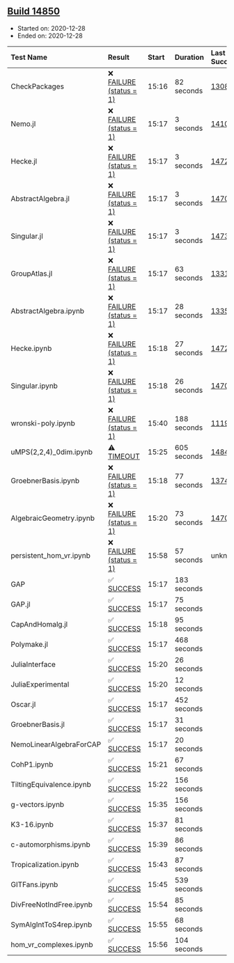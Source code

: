 ## [Build 14850](https://oscarci.mathematik.uni-kl.de/job/oscar/14850/)

* Started on: 2020-12-28
* Ended on: 2020-12-28

| Test Name    | Result | Start | Duration | Last Success | First Failure |
|:-------------|:-------|:------|:---------|:-------------|:--------------|
| CheckPackages | ❌ [FAILURE (status = 1)](https://oscarci.mathematik.uni-kl.de/job/oscar/14850/artifact/logs/build-14850/CheckPackages.log) | 15:16 | 82 seconds | [13085](https://oscarci.mathematik.uni-kl.de/job/oscar/13085/) | [13086](https://oscarci.mathematik.uni-kl.de/job/oscar/13086/) |
| Nemo.jl | ❌ [FAILURE (status = 1)](https://oscarci.mathematik.uni-kl.de/job/oscar/14850/artifact/logs/build-14850/Nemo.jl.log) | 15:17 | 3 seconds | [14101](https://oscarci.mathematik.uni-kl.de/job/oscar/14101/) | [14102](https://oscarci.mathematik.uni-kl.de/job/oscar/14102/) |
| Hecke.jl | ❌ [FAILURE (status = 1)](https://oscarci.mathematik.uni-kl.de/job/oscar/14850/artifact/logs/build-14850/Hecke.jl.log) | 15:17 | 3 seconds | [14723](https://oscarci.mathematik.uni-kl.de/job/oscar/14723/) | [14724](https://oscarci.mathematik.uni-kl.de/job/oscar/14724/) |
| AbstractAlgebra.jl | ❌ [FAILURE (status = 1)](https://oscarci.mathematik.uni-kl.de/job/oscar/14850/artifact/logs/build-14850/AbstractAlgebra.jl.log) | 15:17 | 3 seconds | [14701](https://oscarci.mathematik.uni-kl.de/job/oscar/14701/) | [14702](https://oscarci.mathematik.uni-kl.de/job/oscar/14702/) |
| Singular.jl | ❌ [FAILURE (status = 1)](https://oscarci.mathematik.uni-kl.de/job/oscar/14850/artifact/logs/build-14850/Singular.jl.log) | 15:17 | 3 seconds | [14732](https://oscarci.mathematik.uni-kl.de/job/oscar/14732/) | [14733](https://oscarci.mathematik.uni-kl.de/job/oscar/14733/) |
| GroupAtlas.jl | ❌ [FAILURE (status = 1)](https://oscarci.mathematik.uni-kl.de/job/oscar/14850/artifact/logs/build-14850/GroupAtlas.jl.log) | 15:17 | 63 seconds | [13311](https://oscarci.mathematik.uni-kl.de/job/oscar/13311/) | [13312](https://oscarci.mathematik.uni-kl.de/job/oscar/13312/) |
| AbstractAlgebra.ipynb | ❌ [FAILURE (status = 1)](https://oscarci.mathematik.uni-kl.de/job/oscar/14850/artifact/logs/build-14850/AbstractAlgebra.ipynb.log) | 15:17 | 28 seconds | [13355](https://oscarci.mathematik.uni-kl.de/job/oscar/13355/) | [13356](https://oscarci.mathematik.uni-kl.de/job/oscar/13356/) |
| Hecke.ipynb | ❌ [FAILURE (status = 1)](https://oscarci.mathematik.uni-kl.de/job/oscar/14850/artifact/logs/build-14850/Hecke.ipynb.log) | 15:18 | 27 seconds | [14723](https://oscarci.mathematik.uni-kl.de/job/oscar/14723/) | [14724](https://oscarci.mathematik.uni-kl.de/job/oscar/14724/) |
| Singular.ipynb | ❌ [FAILURE (status = 1)](https://oscarci.mathematik.uni-kl.de/job/oscar/14850/artifact/logs/build-14850/Singular.ipynb.log) | 15:18 | 26 seconds | [14701](https://oscarci.mathematik.uni-kl.de/job/oscar/14701/) | [14702](https://oscarci.mathematik.uni-kl.de/job/oscar/14702/) |
| wronski-poly.ipynb | ❌ [FAILURE (status = 1)](https://oscarci.mathematik.uni-kl.de/job/oscar/14850/artifact/logs/build-14850/wronski-poly.ipynb.log) | 15:40 | 188 seconds | [11192](https://oscarci.mathematik.uni-kl.de/job/oscar/11192/) | [11193](https://oscarci.mathematik.uni-kl.de/job/oscar/11193/) |
| uMPS(2,2,4)_0dim.ipynb | ⚠ [TIMEOUT](https://oscarci.mathematik.uni-kl.de/job/oscar/14850/artifact/logs/build-14850/uMPS-2-2-4-_0dim.ipynb.log) | 15:25 | 605 seconds | [14849](https://oscarci.mathematik.uni-kl.de/job/oscar/14849/) | [14850](https://oscarci.mathematik.uni-kl.de/job/oscar/14850/) |
| GroebnerBasis.ipynb | ❌ [FAILURE (status = 1)](https://oscarci.mathematik.uni-kl.de/job/oscar/14850/artifact/logs/build-14850/GroebnerBasis.ipynb.log) | 15:18 | 77 seconds | [13748](https://oscarci.mathematik.uni-kl.de/job/oscar/13748/) | [13749](https://oscarci.mathematik.uni-kl.de/job/oscar/13749/) |
| AlgebraicGeometry.ipynb | ❌ [FAILURE (status = 1)](https://oscarci.mathematik.uni-kl.de/job/oscar/14850/artifact/logs/build-14850/AlgebraicGeometry.ipynb.log) | 15:20 | 73 seconds | [14701](https://oscarci.mathematik.uni-kl.de/job/oscar/14701/) | [14702](https://oscarci.mathematik.uni-kl.de/job/oscar/14702/) |
| persistent_hom_vr.ipynb | ❌ [FAILURE (status = 1)](https://oscarci.mathematik.uni-kl.de/job/oscar/14850/artifact/logs/build-14850/persistent_hom_vr.ipynb.log) | 15:58 | 57 seconds | unknown | unknown |
| GAP | ✅ [SUCCESS](https://oscarci.mathematik.uni-kl.de/job/oscar/14850/artifact/logs/build-14850/GAP.log) | 15:17 | 183 seconds |  |  |
| GAP.jl | ✅ [SUCCESS](https://oscarci.mathematik.uni-kl.de/job/oscar/14850/artifact/logs/build-14850/GAP.jl.log) | 15:17 | 75 seconds |  |  |
| CapAndHomalg.jl | ✅ [SUCCESS](https://oscarci.mathematik.uni-kl.de/job/oscar/14850/artifact/logs/build-14850/CapAndHomalg.jl.log) | 15:18 | 95 seconds |  |  |
| Polymake.jl | ✅ [SUCCESS](https://oscarci.mathematik.uni-kl.de/job/oscar/14850/artifact/logs/build-14850/Polymake.jl.log) | 15:17 | 468 seconds |  |  |
| JuliaInterface | ✅ [SUCCESS](https://oscarci.mathematik.uni-kl.de/job/oscar/14850/artifact/logs/build-14850/JuliaInterface.log) | 15:20 | 26 seconds |  |  |
| JuliaExperimental | ✅ [SUCCESS](https://oscarci.mathematik.uni-kl.de/job/oscar/14850/artifact/logs/build-14850/JuliaExperimental.log) | 15:20 | 12 seconds |  |  |
| Oscar.jl | ✅ [SUCCESS](https://oscarci.mathematik.uni-kl.de/job/oscar/14850/artifact/logs/build-14850/Oscar.jl.log) | 15:17 | 452 seconds |  |  |
| GroebnerBasis.jl | ✅ [SUCCESS](https://oscarci.mathematik.uni-kl.de/job/oscar/14850/artifact/logs/build-14850/GroebnerBasis.jl.log) | 15:17 | 31 seconds |  |  |
| NemoLinearAlgebraForCAP | ✅ [SUCCESS](https://oscarci.mathematik.uni-kl.de/job/oscar/14850/artifact/logs/build-14850/NemoLinearAlgebraForCAP.log) | 15:17 | 20 seconds |  |  |
| CohP1.ipynb | ✅ [SUCCESS](https://oscarci.mathematik.uni-kl.de/job/oscar/14850/artifact/logs/build-14850/CohP1.ipynb.log) | 15:21 | 67 seconds |  |  |
| TiltingEquivalence.ipynb | ✅ [SUCCESS](https://oscarci.mathematik.uni-kl.de/job/oscar/14850/artifact/logs/build-14850/TiltingEquivalence.ipynb.log) | 15:22 | 156 seconds |  |  |
| g-vectors.ipynb | ✅ [SUCCESS](https://oscarci.mathematik.uni-kl.de/job/oscar/14850/artifact/logs/build-14850/g-vectors.ipynb.log) | 15:35 | 156 seconds |  |  |
| K3-16.ipynb | ✅ [SUCCESS](https://oscarci.mathematik.uni-kl.de/job/oscar/14850/artifact/logs/build-14850/K3-16.ipynb.log) | 15:37 | 81 seconds |  |  |
| c-automorphisms.ipynb | ✅ [SUCCESS](https://oscarci.mathematik.uni-kl.de/job/oscar/14850/artifact/logs/build-14850/c-automorphisms.ipynb.log) | 15:39 | 86 seconds |  |  |
| Tropicalization.ipynb | ✅ [SUCCESS](https://oscarci.mathematik.uni-kl.de/job/oscar/14850/artifact/logs/build-14850/Tropicalization.ipynb.log) | 15:43 | 87 seconds |  |  |
| GITFans.ipynb | ✅ [SUCCESS](https://oscarci.mathematik.uni-kl.de/job/oscar/14850/artifact/logs/build-14850/GITFans.ipynb.log) | 15:45 | 539 seconds |  |  |
| DivFreeNotIndFree.ipynb | ✅ [SUCCESS](https://oscarci.mathematik.uni-kl.de/job/oscar/14850/artifact/logs/build-14850/DivFreeNotIndFree.ipynb.log) | 15:54 | 85 seconds |  |  |
| SymAlgIntToS4rep.ipynb | ✅ [SUCCESS](https://oscarci.mathematik.uni-kl.de/job/oscar/14850/artifact/logs/build-14850/SymAlgIntToS4rep.ipynb.log) | 15:55 | 68 seconds |  |  |
| hom_vr_complexes.ipynb | ✅ [SUCCESS](https://oscarci.mathematik.uni-kl.de/job/oscar/14850/artifact/logs/build-14850/hom_vr_complexes.ipynb.log) | 15:56 | 104 seconds |  |  |
